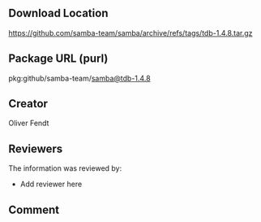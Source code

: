 ## Download Location

https://github.com/samba-team/samba/archive/refs/tags/tdb-1.4.8.tar.gz

## Package URL (purl)

pkg:github/samba-team/samba@tdb-1.4.8

## Creator

Oliver Fendt

## Reviewers

The information was reviewed by:

* Add reviewer here

## Comment

